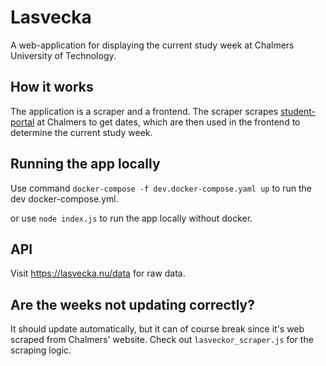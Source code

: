 # Lasvecka

A web-application for displaying the current study week at Chalmers University of Technology.

## How it works

The application is a scraper and a frontend. The scraper scrapes
[student-portal](https://www.student.chalmers.se/sp/academic_year_list) at Chalmers to get dates, which are then used in the frontend to determine the current study week.

## Running the app locally

Use command `docker-compose -f dev.docker-compose.yaml up` to run the dev docker-compose.yml.

or use `node index.js` to run the app locally without docker.

## API

Visit https://lasvecka.nu/data for raw data.

## Are the weeks not updating correctly?

It should update automatically, but it can of course break since it's web scraped from Chalmers' website. Check out `lasveckor_scraper.js` for the scraping logic.